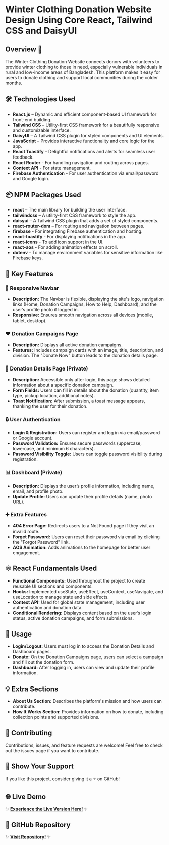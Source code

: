 # Winter Clothing Donation Website Design Using Core React, Tailwind CSS and DaisyUI

## Overview 🌟
The Winter Clothing Donation Website connects donors with volunteers to provide winter clothing to those in need, especially vulnerable individuals in rural and low-income areas of Bangladesh. This platform makes it easy for users to donate clothing and support local communities during the colder months.

## 🛠️ Technologies Used
- **React.js** – Dynamic and efficient component-based UI framework for front-end building.
- **Tailwind CSS** – Utility-first CSS framework for a beautifully responsive and customizable interface.
- **DaisyUI** – A Tailwind CSS plugin for styled components and UI elements.
- **JavaScript** – Provides interactive functionality and core logic for the app.
- **React Toastify** – Delightful notifications and alerts for seamless user feedback.
- **React Router** - For handling navigation and routing across pages.
- **Context API** - For state management.
- **Firebase Authentication** - For user authentication via email/password and Google login.

## 📦 NPM Packages Used
- **react** – The main library for building the user interface.
- **tailwindcss** – A utility-first CSS framework to style the app.
- **daisyui** – A Tailwind CSS plugin that adds a set of styled components.
- **react-router-dom** – For routing and navigation between pages.
- **firebase** - For integrating Firebase authentication and hosting.
- **react-toastify** - For displaying notifications in the app.
- **react-icons** - To add icon support in the UI.
- **react-aos** - For adding animation effects on scroll.
- **dotenv** - To manage environment variables for sensitive information like Firebase keys.

## 📱 Key Features
### 🚀 Responsive Navbar
- **Description:** The Navbar is flexible, displaying the site's logo, navigation links (Home, Donation Campaigns, How to Help, Dashboard), and the user’s profile photo if logged in.
- **Responsive:** Ensures smooth navigation across all devices (mobile, tablet, desktop).

### ❤️ Donation Campaigns Page
- **Description:** Displays all active donation campaigns.
- **Features:** Includes campaign cards with an image, title, description, and division. The "Donate Now" button leads to the donation details page.

### 🤝 Donation Details Page (Private)

- **Description:** Accessible only after login, this page shows detailed information about a specific donation campaign.
- **Form Fields:** Users can fill in details about the donation (quantity, item type, pickup location, additional notes).
- **Toast Notification:** After submission, a toast message appears, thanking the user for their donation.

### 🔒 User Authentication
- **Login & Registration:** Users can register and log in via email/password or Google account.
- **Password Validation:** Ensures secure passwords (uppercase, lowercase, and minimum 6 characters).
- **Password Visibility Toggle:** Users can toggle password visibility during registration.

### 📊 Dashboard (Private)
- **Description:** Displays the user’s profile information, including name, email, and profile photo.
- **Update Profile:** Users can update their profile details (name, photo URL).

### ➕ Extra Features
- **404 Error Page:** Redirects users to a Not Found page if they visit an invalid route.
- **Forget Password:** Users can reset their password via email by clicking the "Forgot Password" link.
- **AOS Animation:** Adds animations to the homepage for better user engagement.

## ⚛️ React Fundamentals Used
- **Functional Components:** Used throughout the project to create reusable UI sections and components.
- **Hooks:** Implemented useState, useEffect, useContext, useNavigate, and useLocation to manage state and side effects.
- **Context API:** Used for global state management, including user authentication and donation data.
- **Conditional Rendering:** Displays content based on the user’s login status, active donation campaigns, and form submissions.

## 📝 Usage
- **Login/Logout:** Users must log in to access the Donation Details and Dashboard pages.
- **Donate:** On the Donation Campaigns page, users can select a campaign and fill out the donation form.
- **Dashboard:** After logging in, users can view and update their profile information.

## 💡 Extra Sections
- **About Us Section:** Describes the platform's mission and how users can contribute.
- **How It Works Section:** Provides information on how to donate, including collection points and supported divisions.

## 📣 Contributing
Contributions, issues, and feature requests are welcome! Feel free to check out the issues page if you want to contribute.


## 🎉 Show Your Support
If you like this project, consider giving it a ⭐ on GitHub!

## 🌐 Live Demo
✨ **[Experience the Live Version Here!](https://winter-cloth-donation-auth.web.app)** ✨

## 📂 GitHub Repository
✨ **[Visit Repository!](https://github.com/programming-hero-web-course1/b10-a9-authentication-elite1122)** ✨
